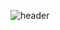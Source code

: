 ![header](https://capsule-render.vercel.app/api?type=waving&color=auto&height=300&section=header&text=하느님께는%20모든%20것이%20가능하다%20-nl-마르%2010,27&fontSize=10&animation=twinkling)

